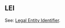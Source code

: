## LEI

<p class="c8"><span>See: </span><span class="c2"><a class="c3" href="#h.tvqq4mlccuun">Legal Entity Identifier</a></span><span>.</span></p>

